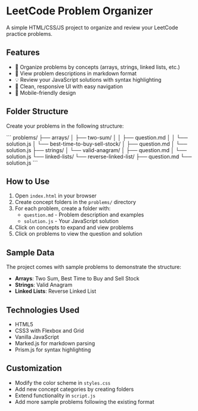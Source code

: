 # LeetCode Problem Organizer

A simple HTML/CSS/JS project to organize and review your LeetCode practice problems.

## Features

- 📁 Organize problems by concepts (arrays, strings, linked lists, etc.)
- 📝 View problem descriptions in markdown format
- 💡 Review your JavaScript solutions with syntax highlighting
- 🔄 Clean, responsive UI with easy navigation
- 📱 Mobile-friendly design

## Folder Structure

Create your problems in the following structure:

\`\`\`
problems/
├── arrays/
│   ├── two-sum/
│   │   ├── question.md
│   │   └── solution.js
│   └── best-time-to-buy-sell-stock/
│       ├── question.md
│       └── solution.js
├── strings/
│   └── valid-anagram/
│       ├── question.md
│       └── solution.js
└── linked-lists/
    └── reverse-linked-list/
        ├── question.md
        └── solution.js
\`\`\`

## How to Use

1. Open `index.html` in your browser
2. Create concept folders in the `problems/` directory
3. For each problem, create a folder with:
   - `question.md` - Problem description and examples
   - `solution.js` - Your JavaScript solution
4. Click on concepts to expand and view problems
5. Click on problems to view the question and solution

## Sample Data

The project comes with sample problems to demonstrate the structure:
- **Arrays**: Two Sum, Best Time to Buy and Sell Stock
- **Strings**: Valid Anagram  
- **Linked Lists**: Reverse Linked List

## Technologies Used

- HTML5
- CSS3 with Flexbox and Grid
- Vanilla JavaScript
- Marked.js for markdown parsing
- Prism.js for syntax highlighting

## Customization

- Modify the color scheme in `styles.css`
- Add new concept categories by creating folders
- Extend functionality in `script.js`
- Add more sample problems following the existing format
